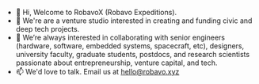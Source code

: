 - 👋 Hi, Welcome to RobavoX (Robavo Expeditions).
- 👀 We're are a venture studio interested in creating and funding civic and deep tech projects.
- 💞️ We’re always interested in collaborating with senior engineers (hardware, software, embedded systems, spacecraft, etc), designers, university faculty, graduate students, postdocs, and research scientists passionate about entrepreneurship, venture capital, and tech.
- 📫 We'd love to talk. Email us at hello@robavo.xyz

<!---
robavox/robavox is a ✨ special ✨ repository because its `README.md` (this file) appears on your GitHub profile.
You can click the Preview link to take a look at your changes.
--->
